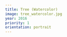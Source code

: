 ```yaml
---
title: Tree (Watercolor)
image: tree_watercolor.jpg
year: 2016
priority: 1
orientation: portrait
---
```

